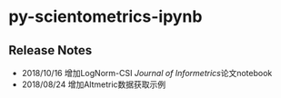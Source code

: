 # py-scientometrics-ipynb




## Release Notes

- 2018/10/16 增加LogNorm-CSI *Journal of Informetrics*论文notebook
- 2018/08/24 增加Altmetric数据获取示例
